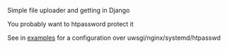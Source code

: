 Simple file uploader and getting in Django

You probably want to htpassword protect it

See in [examples](examples/) for a configuration over uwsgi/nginx/systemd/htpasswd 
